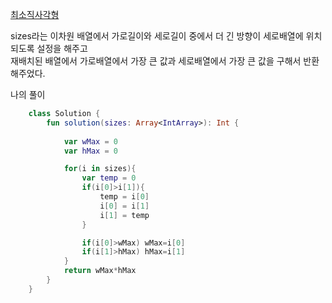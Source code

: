 [최소직사각형](https://programmers.co.kr/learn/courses/30/lessons/86491)

sizes라는 이차원 배열에서 가로길이와 세로길이 중에서 더 긴 방향이 세로배열에 위치되도록 설정을 해주고</br>
재배치된 배열에서 가로배열에서 가장 큰 값과 세로배열에서 가장 큰 값을 구해서 반환해주었다.

나의 풀이
```kotlin
    class Solution {
        fun solution(sizes: Array<IntArray>): Int {
            
            var wMax = 0
            var hMax = 0

            for(i in sizes){
                var temp = 0
                if(i[0]>i[1]){
                    temp = i[0]
                    i[0] = i[1]
                    i[1] = temp
                }

                if(i[0]>wMax) wMax=i[0]
                if(i[1]>hMax) hMax=i[1]
            }
            return wMax*hMax
        }
    }
```